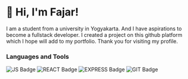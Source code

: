 # 👋 Hi, I'm Fajar!
I am a student from a university in Yogyakarta. And I have aspirations to become a fullstack developer. I created a project on this github platform which I hope will add to my portfolio. Thank you for visiting my profile.
### Languages and Tools
![JS Badge](https://img.shields.io/badge/JavaScript-323330?style=for-the-badge&logo=javascript&logoColor=F7DF1E)
![REACT Badge](https://img.shields.io/badge/React-20232A?style=for-the-badge&logo=react&logoColor=61DAFB)
![EXPRESS Badge](https://img.shields.io/badge/Express.js-404D59?style=for-the-badge)
![GIT Badge](https://img.shields.io/badge/GIT-E44C30?style=for-the-badge&logo=git&logoColor=white)
